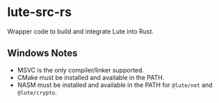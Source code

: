 # lute-src-rs

Wrapper code to build and integrate Lute into Rust.

## Windows Notes

- MSVC is the only compiler/linker supported.
- CMake must be installed and available in the PATH.
- NASM must be installed and available in the PATH for ``@lute/net`` and ``@lute/crypto``.
